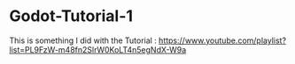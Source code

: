 # Godot-Tutorial-1

This is something I did with the Tutorial : https://www.youtube.com/playlist?list=PL9FzW-m48fn2SlrW0KoLT4n5egNdX-W9a

